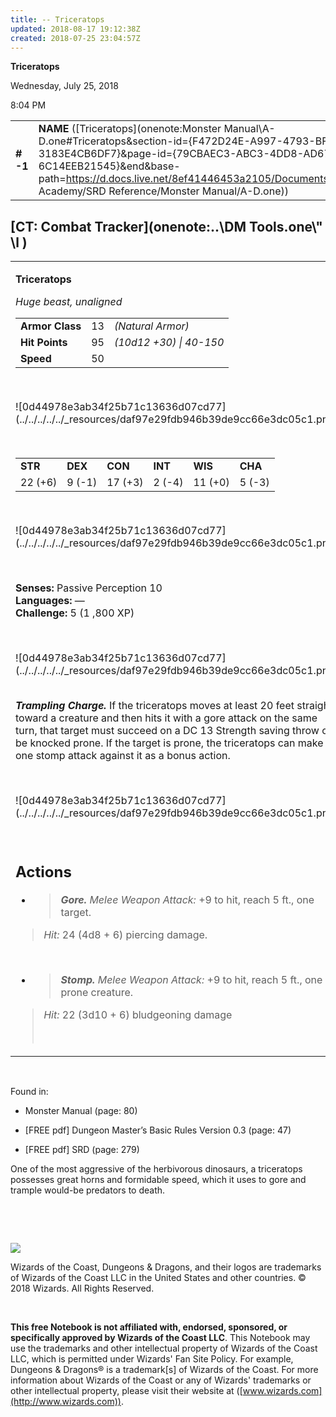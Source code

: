 ```yaml
---
title: -- Triceratops
updated: 2018-08-17 19:12:38Z
created: 2018-07-25 23:04:57Z
---
```


**Triceratops**

Wednesday, July 25, 2018

8:04 PM

|           |                                                                                                                                                                                                                                                                                                |        |        |        |     |       |         |
|-----------|------------------------------------------------------------------------------------------------------------------------------------------------------------------------------------------------------------------------------------------------------------------------------------------------|--------|--------|--------|-----|-------|---------|
| **\# -1** | **NAME** ([Triceratops](onenote:Monster Manual\\A-D.one#Triceratops&section-id={F472D24E-A997-4793-BF1A-3183E4CB6DF7}&page-id={79CBAEC3-ABC3-4DD8-AD67-6C14EEB21545}&end&base-path=https://d.docs.live.net/8ef41446453a2105/Documents/Adventure Academy/SRD Reference/Monster Manual/A-D.one)) | **13** | **95** | **95** | \-  | Notes | 1800 XP |

## [CT: Combat Tracker](onenote:..\\DM Tools.one\\" \l )

<table><tbody><tr class="odd"><td><p><strong>Triceratops</strong></p><p><em>Huge beast, unaligned<br />
</em></p><table><tbody><tr class="odd"><td><strong>Armor Class</strong></td><td>13</td><td><em>(Natural Armor)</em></td></tr><tr class="even"><td><strong>Hit Points</strong></td><td>95</td><td><em>(10d12 +30) | 40-150</em></td></tr><tr class="odd"><td><strong>Speed</strong></td><td>50</td><td> </td></tr></tbody></table><p> </p><p>![0d44978e3ab34f25b71c13636d07cd77](../../../../../_resources/daf97e29fdb946b39de9cc66e3dc05c1.png)</p><p> </p><table><tbody><tr class="odd"><td><strong>STR</strong></td><td><strong>DEX</strong></td><td><strong>CON</strong></td><td><strong>INT</strong></td><td><strong>WIS</strong></td><td><strong>CHA</strong></td></tr><tr class="even"><td>22 (+6)</td><td>9 (-1)</td><td>17 (+3)</td><td>2 (-4)</td><td>11 (+0)</td><td>5 (-3)</td></tr></tbody></table><p> </p><p>![0d44978e3ab34f25b71c13636d07cd77](../../../../../_resources/daf97e29fdb946b39de9cc66e3dc05c1.png)</p><p> </p><p><strong>Senses:</strong> Passive Perception 10<br />
<strong>Languages:</strong> —<br />
<strong>Challenge:</strong> 5 (1 ,800 XP)</p><p> </p><p>![0d44978e3ab34f25b71c13636d07cd77](../../../../../_resources/daf97e29fdb946b39de9cc66e3dc05c1.png)</p><p><em><strong><br />
Trampling Charge.</strong></em> If the triceratops moves at least 20 feet straight toward a creature and then hits it with a gore attack on the same turn, that target must succeed on a DC 13 Strength saving throw or be knocked prone. If the target is prone, the triceratops can make one stomp attack against it as a bonus action.</p><p> </p><p>![0d44978e3ab34f25b71c13636d07cd77](../../../../../_resources/daf97e29fdb946b39de9cc66e3dc05c1.png)</p><p> </p><h2 id="actions"><strong>Actions</strong></h2><ul><li><blockquote><p><em><strong>Gore.</strong> Melee Weapon Attack:</em> +9 to hit, reach 5 ft., one target.</p></blockquote></li></ul><blockquote><p><em>Hit:</em> 24 (4d8 + 6) piercing damage.</p></blockquote><p> </p><ul><li><blockquote><p><em><strong>Stomp.</strong> Melee Weapon Attack:</em> +9 to hit, reach 5 ft., one prone creature.</p></blockquote></li></ul><blockquote><p><em>Hit:</em> 22 (3d10 + 6) bludgeoning damage</p><p> </p></blockquote></td></tr></tbody></table>

 

Found in:

-   Monster Manual (page: 80)

-   \[FREE pdf\] Dungeon Master’s Basic Rules Version 0.3 (page: 47)

-   \[FREE pdf\] SRD (page: 279)

One of the most aggressive of the herbivorous dinosaurs, a triceratops possesses great horns and formidable speed, which it uses to gore and trample would-be predators to death.

 

 

![](tmp\media\image2.png)

Wizards of the Coast, Dungeons & Dragons, and their logos are trademarks of Wizards of the Coast LLC in the United States and other countries. © 2018 Wizards. All Rights Reserved.

 

**This free Notebook is not affiliated with, endorsed, sponsored, or specifically approved by Wizards of the Coast LLC**. This Notebook may use the trademarks and other intellectual property of Wizards of the Coast LLC, which is permitted under Wizards' Fan Site Policy. For example, Dungeons & Dragons® is a trademark\[s\] of Wizards of the Coast. For more information about Wizards of the Coast or any of Wizards' trademarks or other intellectual property, please visit their website at ([www.wizards.com](http://www.wizards.com)).
